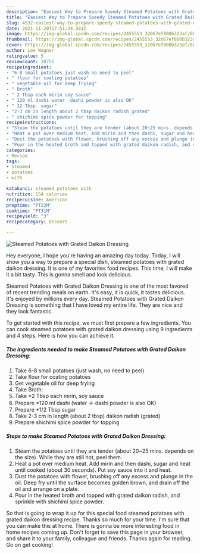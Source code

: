 ```yaml
---
description: "Easiest Way to Prepare Speedy Steamed Potatoes with Grated Daikon Dressing"
title: "Easiest Way to Prepare Speedy Steamed Potatoes with Grated Daikon Dressing"
slug: 4532-easiest-way-to-prepare-speedy-steamed-potatoes-with-grated-daikon-dressing
date: 2021-11-20T17:51:24.381Z
image: https://img-global.cpcdn.com/recipes/2455553_32067ef800b323af/680x482cq70/steamed-potatoes-with-grated-daikon-dressing-recipe-main-photo.jpg
thumbnail: https://img-global.cpcdn.com/recipes/2455553_32067ef800b323af/680x482cq70/steamed-potatoes-with-grated-daikon-dressing-recipe-main-photo.jpg
cover: https://img-global.cpcdn.com/recipes/2455553_32067ef800b323af/680x482cq70/steamed-potatoes-with-grated-daikon-dressing-recipe-main-photo.jpg
author: Lee Wagner
ratingvalue: 5
reviewcount: 38755
recipeingredient:
- "6-8 small potatoes just wash no need to peel"
- " flour for coating potatoes"
- " vegetable oil for deep frying"
- " Broth"
- " 2 Tbsp each mirin soy sauce"
- " 120 ml dashi water  dashi powder is also OK"
- " 12 Tbsp  sugar"
- "2-3 cm in length about 2 tbsp daikon radish grated"
- " shichimi spice powder for topping"
recipeinstructions:
- "Steam the potatoes until they are tender (about 20~25 mins. depends on the size). While they are still hot, peel them."
- "Heat a pot over medium heat. Add mirin and then dashi, sugar and heat until cooked (about 30 seconds). Put soy sauce into it and heat."
- "Dust the potatoes with flower, brushing off any excess and plunge in the oil. Deep fry until the surface becomes golden brown, and drain off the oil and arrange on a plate."
- "Pour in the heated broth and topped with grated daikon radish, and sprinkle with shichimi spice powder."
categories:
- Recipe
tags:
- steamed
- potatoes
- with

katakunci: steamed potatoes with 
nutrition: 154 calories
recipecuisine: American
preptime: "PT22M"
cooktime: "PT31M"
recipeyield: "3"
recipecategory: Dessert

---
```



![Steamed Potatoes with Grated Daikon Dressing](https://img-global.cpcdn.com/recipes/2455553_32067ef800b323af/680x482cq70/steamed-potatoes-with-grated-daikon-dressing-recipe-main-photo.jpg)

Hey everyone, I hope you're having an amazing day today. Today, I will show you a way to prepare a special dish, steamed potatoes with grated daikon dressing. It is one of my favorites food recipes. This time, I will make it a bit tasty. This is gonna smell and look delicious.

Steamed Potatoes with Grated Daikon Dressing is one of the most favored of recent trending meals on earth. It's easy, it is quick, it tastes delicious. It's enjoyed by millions every day. Steamed Potatoes with Grated Daikon Dressing is something that I have loved my entire life. They are nice and they look fantastic.




To get started with this recipe, we must first prepare a few ingredients. You can cook steamed potatoes with grated daikon dressing using 9 ingredients and 4 steps. Here is how you can achieve it.

<!--inarticleads1-->

##### The ingredients needed to make Steamed Potatoes with Grated Daikon Dressing:

1. Take 6-8 small potatoes (just wash, no need to peel)
1. Take  flour for coating potatoes
1. Get  vegetable oil for deep frying
1. Take  Broth:
1. Take  *2 Tbsp each mirin, soy sauce
1. Prepare  *120 ml dashi (water ＋ dashi powder is also OK)
1. Prepare  *1/2 Tbsp  sugar
1. Take 2-3 cm in length (about 2 tbsp) daikon radish (grated)
1. Prepare  shichimi spice powder for topping




<!--inarticleads2-->

##### Steps to make Steamed Potatoes with Grated Daikon Dressing:

1. Steam the potatoes until they are tender (about 20~25 mins. depends on the size). While they are still hot, peel them.
1. Heat a pot over medium heat. Add mirin and then dashi, sugar and heat until cooked (about 30 seconds). Put soy sauce into it and heat.
1. Dust the potatoes with flower, brushing off any excess and plunge in the oil. Deep fry until the surface becomes golden brown, and drain off the oil and arrange on a plate.
1. Pour in the heated broth and topped with grated daikon radish, and sprinkle with shichimi spice powder.




So that is going to wrap it up for this special food steamed potatoes with grated daikon dressing recipe. Thanks so much for your time. I'm sure that you can make this at home. There is gonna be more interesting food in home recipes coming up. Don't forget to save this page in your browser, and share it to your family, colleague and friends. Thanks again for reading. Go on get cooking!
